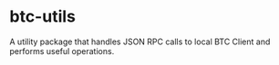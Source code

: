 # btc-utils

A utility package that handles JSON RPC calls to local BTC Client and performs useful operations.
